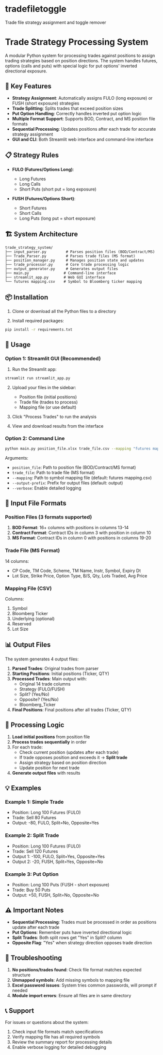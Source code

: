 # tradefiletoggle
Trade file strategy assignment and toggle remover
# Trade Strategy Processing System

A modular Python system for processing trades against positions to assign trading strategies based on position directions. The system handles futures, options (calls and puts) with special logic for put options' inverted directional exposure.

## 🎯 Key Features

- **Strategy Assignment**: Automatically assigns FULO (long exposure) or FUSH (short exposure) strategies
- **Trade Splitting**: Splits trades that exceed position sizes
- **Put Option Handling**: Correctly handles inverted put option logic
- **Multiple Format Support**: Supports BOD, Contract, and MS position file formats
- **Sequential Processing**: Updates positions after each trade for accurate strategy assignment
- **GUI and CLI**: Both Streamlit web interface and command-line interface

## 📋 Strategy Rules

- **FULO (Futures/Options Long)**: 
  - Long Futures
  - Long Calls
  - Short Puts (short put = long exposure)

- **FUSH (Futures/Options Short)**:
  - Short Futures
  - Short Calls  
  - Long Puts (long put = short exposure)

## 🏗️ System Architecture

```
trade_strategy_system/
├── input_parser.py         # Parses position files (BOD/Contract/MS)
├── Trade_Parser.py         # Parses trade files (MS format)
├── position_manager.py     # Manages position state and updates
├── trade_processor.py      # Core trade processing logic
├── output_generator.py     # Generates output files
├── main.py                # Command-line interface
├── streamlit_app.py       # Web GUI interface
└── futures mapping.csv    # Symbol to Bloomberg ticker mapping
```

## 📦 Installation

1. Clone or download all the Python files to a directory

2. Install required packages:
```bash
pip install -r requirements.txt
```

## 🚀 Usage

### Option 1: Streamlit GUI (Recommended)

1. Run the Streamlit app:
```bash
streamlit run streamlit_app.py
```

2. Upload your files in the sidebar:
   - Position file (initial positions)
   - Trade file (trades to process)
   - Mapping file (or use default)

3. Click "Process Trades" to run the analysis

4. View and download results from the interface

### Option 2: Command Line

```bash
python main.py position_file.xlsx trade_file.csv --mapping "futures mapping.csv" --output-prefix results
```

Arguments:
- `position_file`: Path to position file (BOD/Contract/MS format)
- `trade_file`: Path to trade file (MS format)
- `--mapping`: Path to symbol mapping file (default: futures mapping.csv)
- `--output-prefix`: Prefix for output files (default: output)
- `--verbose`: Enable detailed logging

## 📄 Input File Formats

### Position Files (3 formats supported)

1. **BOD Format**: 16+ columns with positions in columns 13-14
2. **Contract Format**: Contract IDs in column 3 with position in column 10
3. **MS Format**: Contract IDs in column 0 with positions in columns 19-20

### Trade File (MS Format)

14 columns:
- CP Code, TM Code, Scheme, TM Name, Instr, Symbol, Expiry Dt
- Lot Size, Strike Price, Option Type, B/S, Qty, Lots Traded, Avg Price

### Mapping File (CSV)

Columns:
1. Symbol
2. Bloomberg Ticker
3. Underlying (optional)
4. Reserved
5. Lot Size

## 📊 Output Files

The system generates 4 output files:

1. **Parsed Trades**: Original trades from parser
2. **Starting Positions**: Initial positions (Ticker, QTY)
3. **Processed Trades**: Main output with:
   - Original 14 trade columns
   - Strategy (FULO/FUSH)
   - Split? (Yes/No)
   - Opposite? (Yes/No)
   - Bloomberg_Ticker
4. **Final Positions**: Final positions after all trades (Ticker, QTY)

## 🔄 Processing Logic

1. **Load initial positions** from position file
2. **Process trades sequentially** in order
3. For each trade:
   - Check current position (updates after each trade)
   - If trade opposes position and exceeds it → **Split trade**
   - Assign strategy based on position direction
   - Update position for next trade
4. **Generate output files** with results

## 💡 Examples

### Example 1: Simple Trade
- Position: Long 100 Futures (FULO)
- Trade: Sell 80 Futures
- Output: -80, FULO, Split=No, Opposite=Yes

### Example 2: Split Trade
- Position: Long 100 Futures (FULO)
- Trade: Sell 120 Futures
- Output 1: -100, FULO, Split=Yes, Opposite=Yes
- Output 2: -20, FUSH, Split=Yes, Opposite=No

### Example 3: Put Option
- Position: Long 100 Puts (FUSH - short exposure)
- Trade: Buy 50 Puts
- Output: +50, FUSH, Split=No, Opposite=No

## ⚠️ Important Notes

- **Sequential Processing**: Trades must be processed in order as positions update after each trade
- **Put Options**: Remember puts have inverted directional logic
- **Split Trades**: Both split rows get "Yes" in Split? column
- **Opposite Flag**: "Yes" when strategy direction opposes trade direction

## 🐛 Troubleshooting

1. **No positions/trades found**: Check file format matches expected structure
2. **Unmapped symbols**: Add missing symbols to mapping file
3. **Excel password issues**: System tries common passwords, will prompt if needed
4. **Module import errors**: Ensure all files are in same directory

## 📞 Support

For issues or questions about the system:
1. Check input file formats match specifications
2. Verify mapping file has all required symbols
3. Review the summary report for processing details
4. Enable verbose logging for detailed debugging
